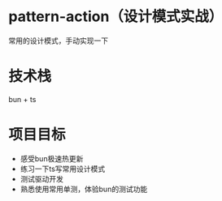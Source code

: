 
# pattern-action（设计模式实战）

常用的设计模式，手动实现一下

# 技术栈
bun + ts

# 项目目标
- 感受bun极速热更新
- 练习一下ts写常用设计模式
- 测试驱动开发
- 熟悉使用常用单测，体验bun的测试功能